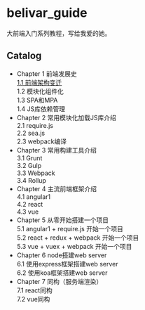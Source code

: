 # belivar_guide
大前端入门系列教程，写给我爱的她。

## Catalog

* Chapter 1 前端发展史   
  [1.1 前端架构变迁](https://github.com/zfeng217/belivar_guide/blob/dev/content/1/1.1.md)   
  1.2 模块化组件化   
  1.3 SPA和MPA   
  1.4 JS库依赖管理
* Chapter 2 常用模块化加载JS库介绍   
  2.1 require.js   
  2.2 sea.js   
  2.3 webpack编译   
* Chapter 3 常用构建工具介绍   
  3.1 Grunt   
  3.2 Gulp   
  3.3 Webpack   
  3.4 Rollup
* Chapter 4 主流前端框架介绍   
  4.1 angular1   
  4.2 react   
  4.3 vue
* Chapter 5 从零开始搭建一个项目   
  5.1 angular1 + require.js 开始一个项目   
  5.2 react + redux + webpack 开始一个项目   
  5.3 vue + vuex + webpack 开始一个项目   
* Chapter 6 node搭建web server   
  6.1 使用express框架搭建web server   
  6.2 使用koa框架搭建web server
* Chapter 7 同构（服务端渲染）   
  7.1 react同构   
  7.2 vue同构   


